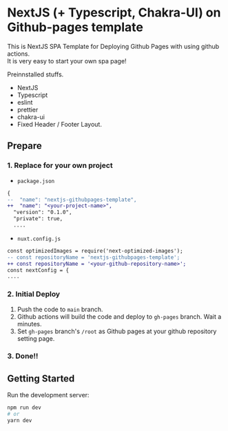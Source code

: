 # NextJS (+ Typescript, Chakra-UI) on Github-pages template

This is NextJS SPA Template for Deploying Github Pages with using github actions.  
It is very easy to start your own spa page!

Preinnstalled stuffs.

- NextJS
- Typescript
- eslint
- prettier
- chakra-ui
- Fixed Header / Footer Layout.

## Prepare

### 1. Replace for your own project

- `package.json`

```diff
{
--  "name": "nextjs-githubpages-template",
++  "name": "<your-project-name>",
  "version": "0.1.0",
  "private": true,
  ....
```

- `nuxt.config.js`

```diff
const optimizedImages = require('next-optimized-images');
-- const repositoryName = 'nextjs-githubpages-template';
++ const repositoryName = '<your-github-repository-name>';
const nextConfig = {
....
```

### 2. Initial Deploy

1. Push the code to `main` branch.
2. Github actions will build the code and deploy to `gh-pages` branch. Wait a minutes.
3. Set `gh-pages` branch's `/root` as Github pages at your github repository setting page.

### 3. Done!!

## Getting Started

Run the development server:

```bash
npm run dev
# or
yarn dev
```
